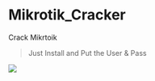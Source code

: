 # Mikrotik_Cracker
Crack Mikrtoik

> Just Install and Put the User & Pass

<img src="https://github.com/mortalwolf/Mikrotik_Cracker/blob/main/Capture.PNG" />

